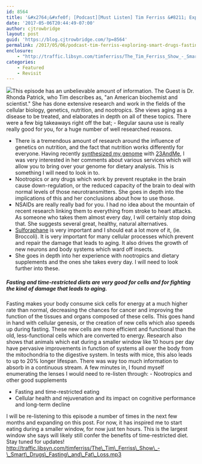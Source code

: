 ```yaml
---
id: 8564
title: '&#x2764;&#xfe0f; [Podcast][Must Listen] Tim Ferriss &#8211; Exploring Smart Drugs, Fasting, and Fat Loss — Dr. Rhonda Patrick'
date: '2017-05-06T20:44:49-07:00'
author: cjtrowbridge
layout: post
guid: 'https://blog.cjtrowbridge.com/?p=8564'
permalink: /2017/05/06/podcast-tim-ferriss-exploring-smart-drugs-fasting-and-fat-loss-dr-rhonda-patrick/
enclosure:
    - "http://traffic.libsyn.com/timferriss/The_Tim_Ferriss_Show_-_Smart_Drugs_Fasting_and_Fat_Loss.mp3\n0\naudio/mpeg\n"
categories:
    - Featured
    - Revisit
---
```


[![](https://blog.cjtrowbridge.com/wp-content/uploads/2017/05/rhonda-patrick-1-1.png)](http://tim.blog/2017/05/04/smart-drugs-fasting-and-fat-loss/)This episode has an unbelievable amount of information. The Guest is Dr. Rhonda Patrick, who Tim describes as, "an American biochemist and scientist." She has done extensive research and work in the fields of the cellular biology, genetics, nutrition, and nootropics. She views aging as a disease to be treated, and elaborates in depth on all of these topics. There were a few big takeaways right off the bat; - Regular sauna use is really really good for you, for a huge number of well researched reasons.
- There is a tremendous amount of research around the influence of genetics on nutrition, and the fact that nutrition works differently for everyone. Having recently [synthesized my genome](https://blog.cjtrowbridge.com/2017/03/26/23andme-my-genes/) with [23AndMe](http://refer.23andme.com/v2/share/6403008858372551306), I was very interested in her comments about various services which will allow you to bring over your genome for dietary analysis. This is something I will need to look in to.
- Nootropics or any drugs which work by prevent reuptake in the brain cause down-regulation, or the reduced capacity of the brain to deal with normal levels of those neurotransmitters. She goes in depth into the implications of this and her conclusions about how to use those.
- NSAIDs are really really bad for you. I had no idea about the mountain of recent research linking them to everything from stroke to heart attacks. As someone who takes them almost every day, I will certainly stop doing that. She suggests several great, healthy, natural alternatives.
- [Sulforaphane](https://en.wikipedia.org/wiki/Sulforaphane) is very important and I should eat a lot more of it, (ie. Broccoli). It is very important for many cellular processes which prevent and repair the damage that leads to aging. It also drives the growth of new neurons and body systems which ward off insects.
- She goes in depth into her experience with nootropics and dietary supplements and the ones she takes every day. I will need to look further into these.

##### **Fasting and time-restricted diets are very good for cells and for fighting the kind of damage that leads to aging.**

Fasting makes your body consume sick cells for energy at a much higher rate than normal, decreasing the chances for cancer and improving the function of the tissues and organs composed of these cells. This goes hand in hand with cellular genesis, or the creation of new cells which also speeds up during fasting. These new cells are more efficient and functional than the old, less-functional cells which are converted to energy. Research also shows that animals which eat during a smaller window like 10 hours per day have pervasive improvements in function of systems all over the body from the mitochondria to the digestive system. In tests with mice, this also leads to up to 20% longer lifespan. There was way too much information to absorb in a continuous stream. A few minutes in, I found myself enumerating the lenses I would need to re-listen through: - Nootropics and other good supplements
- Fasting and time-restricted eating
- Cellular health and rejuvenation and its impact on cognitive performance and long-term decline

 I will be re-listening to this episode a number of times in the next few months and expanding on this post. For now, it has inspired me to start eating during a smaller window, for now just ten hours. This is the largest window she says will likely still confer the benefits of time-restricted diet. Stay tuned for updates! http://traffic.libsyn.com/timferriss/The\_Tim\_Ferriss\_Show\_-\_Smart\_Drugs\_Fasting\_and\_Fat\_Loss.mp3